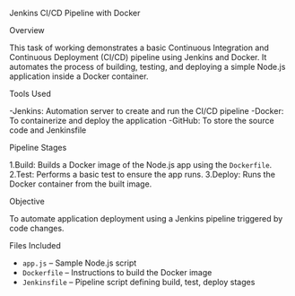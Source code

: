 Jenkins CI/CD Pipeline with Docker

Overview

This task of working demonstrates a basic Continuous Integration and Continuous Deployment (CI/CD) pipeline using Jenkins and Docker. It automates the process of building, testing, and deploying a simple Node.js application inside a Docker container.

Tools Used

-Jenkins: Automation server to create and run the CI/CD pipeline
-Docker: To containerize and deploy the application
-GitHub: To store the source code and Jenkinsfile

Pipeline Stages

1.Build: Builds a Docker image of the Node.js app using the `Dockerfile`.
2.Test: Performs a basic test to ensure the app runs.
3.Deploy: Runs the Docker container from the built image.

Objective

To automate application deployment using a Jenkins pipeline triggered by code changes.

Files Included

- `app.js` – Sample Node.js script
- `Dockerfile` – Instructions to build the Docker image
- `Jenkinsfile` – Pipeline script defining build, test, deploy stages

